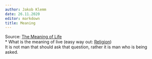 ```yaml
---
author: Jakob Klemm
date: 26.11.2020
editor: markdown
title: Meaning
---
```


Source: [The Meaning of
Life](https://www.youtube.com/watch?v=6sNyhmyhjiU&ab_channel=ThoughtsonThinking)\
\* What is the meaning of live (easy way out: [Religion](/database/religion))\
It is not man that should ask that question, rather it is man who is
being asked.
